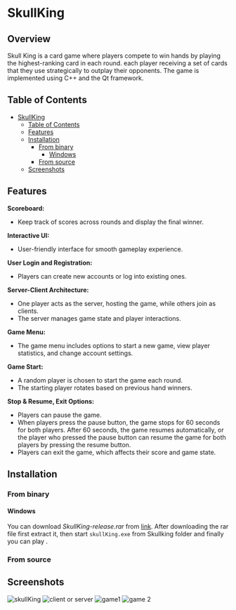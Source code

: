 # SkullKing

## Overview

Skull King is a card game where players compete to win hands by playing the highest-ranking card in each round. each player receiving a set of cards that they use strategically to outplay their opponents.
The game is implemented using C++ and the Qt framework.

## Table of Contents

- [SkullKing](#SkullKing)
  - [Table of Contents](#table-of-contents)
  - [Features](#features)
  - [Installation](#installation)
    - [From binary](#from-binary)
      - [Windows](#windows)
    - [From source](#from-source)
  - [Screenshots](#screenshots)

## Features
**Scoreboard:**

- Keep track of scores across rounds and display the final winner.

**Interactive UI:**

- User-friendly interface for smooth gameplay experience.

**User Login and Registration:**

- Players can create new accounts or log into existing ones.

**Server-Client Architecture:**

- One player acts as the server, hosting the game, while others join as clients.
- The server manages game state and player interactions.

**Game Menu:**

- The game menu includes options to start a new game, view player statistics, and change account settings.

**Game Start:**

- A random player is chosen to start the game each round.
- The starting player rotates based on previous hand winners.

**Stop & Resume, Exit Options:**

- Players can pause the game.
- When players press the pause button, the game stops for 60 seconds for both players. After 60 seconds, the game resumes automatically, or the player who pressed the pause button can resume the game for both players by pressing the resume button.
- Players can exit the game, which affects their score and game state.
  
## Installation

### From binary

#### Windows
You can download *SkullKing-release.rar* from [link]([https://github.com/ArashSameni/HayDay/releases/tag/0.1.0](https://uupload.ir/view/skullking-release_9oa5.rar/)).
After downloading the rar file first extract it, then start `skullKing.exe` from Skullking folder and finally you can play .

### From source


## Screenshots
![skullKing ](https://s8.uupload.ir/files/screenshot_2024-08-04_152542_ie7j.png)
![client or server](https://s8.uupload.ir/files/screenshot_2024-08-04_152709_a1xt.png)
![game1](https://s8.uupload.ir/files/screenshot_2024-08-04_153014_emqr.png)
![game 2](https://s8.uupload.ir/files/screenshot_2024-08-04_153144_rndl.png)

